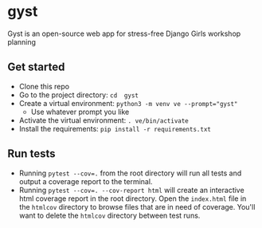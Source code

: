 # gyst
Gyst is an open-source web app for stress-free Django Girls workshop planning

## Get started
* Clone this repo
* Go to the project directory: ```cd  gyst```
* Create a virtual environment: ```python3 -m venv ve --prompt="gyst"```
  * Use whatever prompt you like
* Activate the virtual environment: ```. ve/bin/activate ```
* Install the requirements: ```pip install -r requirements.txt```

## Run tests 
* Running ```pytest --cov=.``` from the root directory will run all tests and output a coverage report to the terminal. 
* Running ```pytest --cov=. --cov-report html``` will create an interactive html coverage report in the root directory. Open the ```index.html``` file in the ```htmlcov``` directory to browse files that are in need of coverage. You'll want to delete the ```htmlcov``` directory between test runs. 
